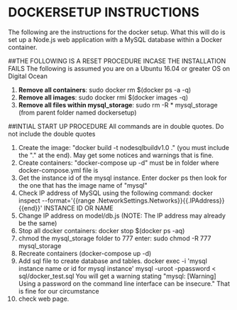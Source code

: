 # DOCKERSETUP INSTRUCTIONS
The following are the instructions for the docker setup.  What this will do is set up a Node.js web application with a MySQL database within a Docker container.

##THE FOLLOWING IS A RESET PROCEDURE INCASE THE INSTALLATION FAILS
The following is assumed you are on a Ubuntu 16.04 or greater OS on Digital Ocean

1. **Remove all containers**: sudo docker rm $(docker ps -a -q)
2. **Remove all images**: sudo docker rmi $(docker images -q)
3. **Remove all files within mysql\_storage**: sudo rm -R * mysql_storage (from parent folder named dockersetup)

##INTIAL START UP PROCEDURE
All commands are in double quotes.  Do not include the double quotes

1. Create the image: "docker build -t nodesqlbuildv1.0 ." (you must include the "." at the end).  May get some notices and warnings that is fine.
2. Create containers: "docker-compose up -d" must be in folder where docker-compose.yml file is
3. Get the instance id of the mysql instance.  Enter docker ps then look for the one that has the image name of "mysql"
4. Check IP address of MySQL using the following command: docker inspect --format='{{range .NetworkSettings.Networks}}{{.IPAddress}}{{end}}' INSTANCE ID OR NAME
5. Change IP address on model/db.js (NOTE: The IP address may already be the same)
6. Stop all docker containers: docker stop $(docker ps -aq)
7. chmod the mysql_storage folder to 777 enter: sudo chmod -R 777 mysql_storage
8. Recreate containers (docker-compose up -d)
9. Add sql file to create database and tables.  docker exec -i 'mysql instance name or id for mysql instance'  mysql -uroot -ppassword < sql/docker_test.sql  You will get a warning stating  "mysql: [Warning] Using a password on the command line interface can be insecure."  That is fine for our circumstance
10. check web page.

